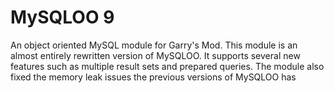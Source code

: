 # MySQLOO 9
An object oriented MySQL module for Garry's Mod.
This module is an almost entirely rewritten version of MySQLOO.
It supports several new features such as multiple result sets and prepared queries.
The module also fixed the memory leak issues the previous versions of MySQLOO has
